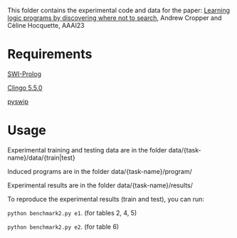 This folder contains the experimental code and data for the paper: [Learning logic programs by discovering where not to search](https://arxiv.org/pdf/2202.09806.pdf), Andrew Cropper and Cèline Hocquette, AAAI23

# Requirements

[SWI-Prolog](https://www.swi-prolog.org)

[Clingo 5.5.0](https://potassco.org/clingo/)

[pyswip](https://pypi.org/project/pyswip/)

# Usage

Experimental training and testing data are in the folder data/{task-name}/data/{train|test}

Induced programs are in the folder data/{task-name}/program/

Experimental results are in the folder data/{task-name}/results/

To reproduce the experimental results (train and test), you can run:

`python benchmark2.py e1`.  (for tables 2, 4, 5)

`python benchmark2.py e2`. (for table 6)
